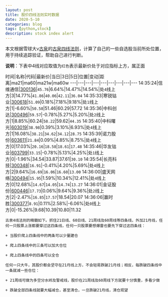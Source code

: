 ```yaml
---
layout: post
title: 股价四线法则实时数据
date: 2020-5-10
categories: blog
tags: [python,stock]
description: stock index alert
---
```



本文根据雪球大v[古泉](https://xueqiu.com/u/7148646888)的[古泉四线法则](https://xueqiu.com/7148646888/130498192)，计算了自己的一些自选股当前所处位置，用于持续追踪验证，帮助自己进行判断。

**说明**：下表中4线对应取值为`红色`表示最新价处于对应指标上方，属正面

时间|名称|代码|最新价|当日|3日|5日|位置|变动|距离|ma21|ma60|ma21w|ma60w
---|---|---|---|---|---|---|---|---
14:35:24|信维通信|[300136](https://xueqiu.com/S/SZ300136)|`45.76`|6.64%|14.47%|14.54%|处`4`线上方|3|14.77%|`41.86`|`40.06`|`42.11`|`36.04`
14:35:33|寒锐钴业|[300618](https://xueqiu.com/S/SZ300618)|`51.09`|0.18%|7.18%|9.18%|处`1`线上方|1|-6.60%|`50.58`|51.46|60.29|57.72
14:35:36|中科创达|[300496](https://xueqiu.com/S/SZ300496)|`59.57`|-0.78%|5.27%|5.20%|处`2`线上方|1|8.85%|60.24|`58.22`|59.62|`44.35`
14:35:40|中科曙光|[603019](https://xueqiu.com/S/SH603019)|`38.98`|0.39%|3.10%|6.93%|处`4`线上方|1|16.08%|`38.21`|`34.62`|`34.12`|`28.75`
14:35:39|诺力股份|[603611](https://xueqiu.com/S/SH603611)|`21.84`|0.09%|4.85%|8.75%|处`4`线上方|0|17.03%|`20.16`|`18.58`|`18.61`|`17.48`
14:35:46|华友钴业|[603799](https://xueqiu.com/S/SH603799)|`33.15`|-0.78%|5.13%|4.25%|处`1`线上方|0|-1.96%|34.54|33.87|37.61|`30.10`
14:35:54|长亮科技|[300348](https://xueqiu.com/S/SZ300348)|`16.91`|-0.41%|4.20%|5.69%|处`4`线上方|2|9.64%|`16.69`|`16.06`|`16.60`|`13.00`
14:36:00|盛天网络|[300494](https://xueqiu.com/S/SZ300494)|`15.95`|1.59%|10.34%|12.41%|处`4`线上方|0|12.68%|`14.67`|`14.05`|`14.74`|`13.27`
14:36:01|金证股份|[600446](https://xueqiu.com/S/SH600446)|`17.73`|0.06%|9.64%|9.36%|处`2`线上方|2|-2.47%|`16.85`|`17.57`|18.54|20.07
14:36:06|赢时胜|[300377](https://xueqiu.com/S/SZ300377)|`8.91`|0.11%|2.58%|-6.06%|处`0`线上方|0|-15.26%|9.68|10.39|10.80|11.32

```
古泉4线法则的精髓如下。抓住21日线、60日线、21周线及60周线等四条线，外加21月线，任何一只股票上涨都要穿过这四条线，任何一只股票要想爆雷也要先下穿过这四条线：

+ 当股价爬上四条线中的两条可以少量建仓

+ 爬上四条线中的三条可以加大仓位

+ 爬上四条线中的四条可以全仓

任何一只大牛，其股价都会坚守在21月线上方，不会轻易跌破21月线；相反，每跌破四条线中一条就减一些仓位：

+ 21周线可做为多空分水岭及警戒线，股价在21周线及60周线下方就要十分慎重，多看少做

+ 跌破全部四条线就要大幅减仓，甚至清仓，一旦跌破21月线，清仓观望
```
